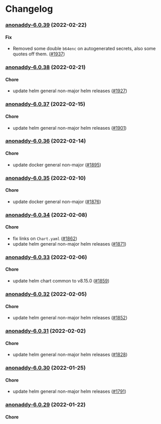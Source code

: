 # Changelog<br>


<a name="anonaddy-6.0.39"></a>
### [anonaddy-6.0.39](https://github.com/truecharts/apps/compare/anonaddy-6.0.38...anonaddy-6.0.39) (2022-02-22)

#### Fix

* Removed some double `b64enc` on autogenerated secrets, also some quotes off them. ([#1937](https://github.com/truecharts/apps/issues/1937))



<a name="anonaddy-6.0.38"></a>
### [anonaddy-6.0.38](https://github.com/truecharts/apps/compare/anonaddy-6.0.37...anonaddy-6.0.38) (2022-02-21)

#### Chore

* update helm general non-major helm releases ([#1927](https://github.com/truecharts/apps/issues/1927))



<a name="anonaddy-6.0.37"></a>
### [anonaddy-6.0.37](https://github.com/truecharts/apps/compare/anonaddy-6.0.36...anonaddy-6.0.37) (2022-02-15)

#### Chore

* update helm general non-major helm releases ([#1901](https://github.com/truecharts/apps/issues/1901))



<a name="anonaddy-6.0.36"></a>
### [anonaddy-6.0.36](https://github.com/truecharts/apps/compare/anonaddy-6.0.35...anonaddy-6.0.36) (2022-02-14)

#### Chore

* update docker general non-major ([#1895](https://github.com/truecharts/apps/issues/1895))



<a name="anonaddy-6.0.35"></a>
### [anonaddy-6.0.35](https://github.com/truecharts/apps/compare/anonaddy-6.0.34...anonaddy-6.0.35) (2022-02-10)

#### Chore

* update docker general non-major ([#1876](https://github.com/truecharts/apps/issues/1876))



<a name="anonaddy-6.0.34"></a>
### [anonaddy-6.0.34](https://github.com/truecharts/apps/compare/anonaddy-6.0.33...anonaddy-6.0.34) (2022-02-08)

#### Chore

* fix links on `Chart.yaml` ([#1862](https://github.com/truecharts/apps/issues/1862))
* update helm general non-major helm releases ([#1871](https://github.com/truecharts/apps/issues/1871))



<a name="anonaddy-6.0.33"></a>
### [anonaddy-6.0.33](https://github.com/truecharts/apps/compare/anonaddy-6.0.32...anonaddy-6.0.33) (2022-02-06)

#### Chore

* update helm chart common to v8.15.0 ([#1859](https://github.com/truecharts/apps/issues/1859))



<a name="anonaddy-6.0.32"></a>
### [anonaddy-6.0.32](https://github.com/truecharts/apps/compare/anonaddy-6.0.31...anonaddy-6.0.32) (2022-02-05)

#### Chore

* update helm general non-major helm releases ([#1852](https://github.com/truecharts/apps/issues/1852))



<a name="anonaddy-6.0.31"></a>
### [anonaddy-6.0.31](https://github.com/truecharts/apps/compare/anonaddy-6.0.30...anonaddy-6.0.31) (2022-02-02)

#### Chore

* update helm general non-major helm releases ([#1828](https://github.com/truecharts/apps/issues/1828))



<a name="anonaddy-6.0.30"></a>
### [anonaddy-6.0.30](https://github.com/truecharts/apps/compare/anonaddy-6.0.29...anonaddy-6.0.30) (2022-01-25)

#### Chore

* update helm general non-major helm releases ([#1791](https://github.com/truecharts/apps/issues/1791))



<a name="anonaddy-6.0.29"></a>
### [anonaddy-6.0.29](https://github.com/truecharts/apps/compare/anonaddy-6.0.28...anonaddy-6.0.29) (2022-01-22)

#### Chore


